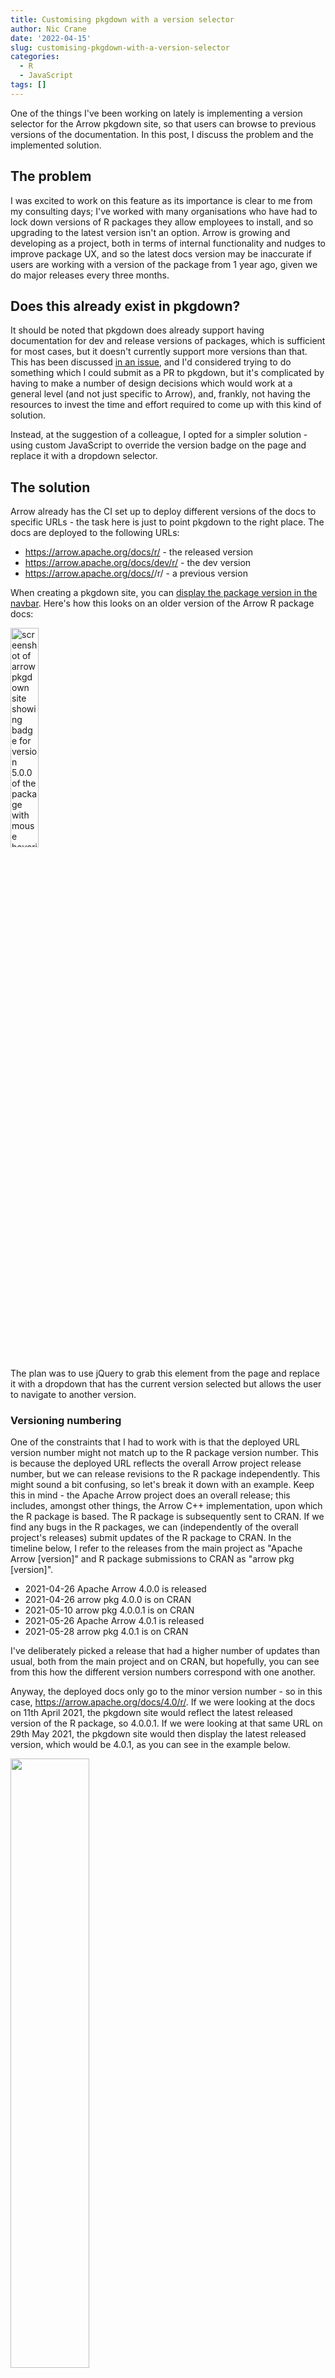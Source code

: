 ```yaml
---
title: Customising pkgdown with a version selector
author: Nic Crane
date: '2022-04-15'
slug: customising-pkgdown-with-a-version-selector
categories:
  - R
  - JavaScript
tags: []
---
```


One of the things I've been working on lately is implementing a version selector for the Arrow pkgdown site, so that users can browse to previous versions of the documentation.  In this post, I discuss the problem and the implemented solution.

## The problem

I was excited to work on this feature as its importance is clear to me from my consulting days; I've worked with many organisations who have had to lock down versions of R packages they allow employees to install, and so upgrading to the latest version isn't an option.  Arrow is growing and developing as a project, both in terms of internal functionality and nudges to improve package UX, and so the latest docs version may be inaccurate if users are working with a version of the package from 1 year ago, given we do major releases every three months.

## Does this already exist in pkgdown?

It should be noted that pkgdown does already support having documentation for dev and release versions of packages, which is sufficient for most cases, but it doesn't currently support more versions than that.  This has been discussed [in an issue](https://github.com/r-lib/pkgdown/issues/1373), and I'd considered trying to do something which I could submit as a PR to pkgdown, but it's complicated by having to make a number of design decisions which would work at a general level (and not just specific to Arrow), and, frankly, not having the resources to invest the time and effort required to come up with this kind of solution.

Instead, at the suggestion of a colleague, I opted for a simpler solution - using custom JavaScript to override the version badge on the page and replace it with a dropdown selector.

## The solution

Arrow already has the CI set up to deploy different versions of the docs to specific URLs - the task here is just to point pkgdown to the right place.  The docs are deployed to the following URLs:
* https://arrow.apache.org/docs/r/ - the released version
* https://arrow.apache.org/docs/dev/r/ - the dev version
* https://arrow.apache.org/docs/<arrow release version number>/r/ - a previous version

When creating a pkgdown site, you can [display the package version in the navbar](https://pkgdown.r-lib.org/reference/build_site.html).  Here's how this looks on an older version of the Arrow R package docs:

<img src="images/hoverversion.png" alt="screenshot of arrow pkgdown site showing badge for version 5.0.0 of the package with mouse hovering over it and tooltip showing phrase &quot;Released version&quot;" width="30%"/>

The plan was to use jQuery to grab this element from the page and replace it with a dropdown that has the current version selected but allows the user to navigate to another version.

### Versioning numbering

One of the constraints that I had to work with is that the deployed URL version number might not match up to the R package version number.  This is because the deployed URL reflects the overall Arrow project release number, but we can release revisions to the R package independently.  This might sound a bit confusing, so let's break it down with an example.  Keep this in mind - the Apache Arrow project does an overall release; this includes, amongst other things, the Arrow C++ implementation, upon which the R package is based.  The R package is subsequently sent to CRAN.  If we find any bugs in the R packages, we can (independently of the overall project's releases) submit updates of the R package to CRAN.  In the timeline below, I refer to the releases from the main project as "Apache Arrow [version]" and R package submissions to CRAN as "arrow pkg [version]".

* 2021-04-26 Apache Arrow 4.0.0 is released
* 2021-04-26 arrow pkg 4.0.0 is on CRAN
* 2021-05-10 arrow pkg 4.0.0.1 is on CRAN
* 2021-05-26 Apache Arrow 4.0.1 is released
* 2021-05-28 arrow pkg 4.0.1 is on CRAN

I've deliberately picked a release that had a higher number of updates than usual, both from the main project and on CRAN, but hopefully, you can see from this how the different version numbers correspond with one another.

Anyway, the deployed docs only go to the minor version number - so in this case, https://arrow.apache.org/docs/4.0/r/.  If we were looking at the docs on 11th April 2021, the pkgdown site would reflect the latest released version of the R package, so 4.0.0.1.  If we were looking at that same URL on 29th May 2021, the pkgdown site would then display the latest released version, which would be 4.0.1, as you can see in the example below.

<img src="images/Screenshot from 2022-04-15 11-23-43.png" alt="" width="50%"/>

The way I solved this mismatch was to use the solution already used in the main docs - maintain a JSON file mapping from the URL of the deployed docs to the R package version.  I did initially think that this was a little overcomplicated and thought about doing it all with JavaScript, but I realised that to do this, I'd literally need to load each URL, extract the R package version from the version badge at the top, and then construct the selector - which is definitely much less efficient than loading a JSON file full of mappings.  Instead, I created a JSON file containing key/value pairs; "name" - the displayed name of the package version, and "version" - the part of the URL following "https://arrow.apache.org/docs/".

Here's the latest (at the time of writing) version of that JSON file:

```
[
    {
        "name": "7.0.0.9000 (dev)",
        "version": "dev/"
    },
    {
        "name": "7.0.0 (release)",
        "version": ""
    },
    {
        "name": "6.0.1",
        "version": "6.0/"
    },
    {
        "name": "5.0.0",
        "version": "5.0/"
    },
    {
        "name": "4.0.1",
        "version": "4.0/"
    },
    {
        "name": "3.0.0",
        "version": "3.0/"
    },
    {
        "name": "2.0.0",
        "version": "2.0/"
    },
    {
        "name": "1.0.1",
        "version": "1.0/"
    }
]
```

This JSON file then just needs updating with every release - I also updated our release scripts to do that, though I won't go into detail about that here.

### Overriding the version element with a dropdown

The JavaScript code I used to create the dropdown is shown below; it's pasted from the most recent (at the time of writing) version of the code.  To summarise, it:

* sets up function `$pathStart`, the bit of the URL before `/docs/`
* sets up function `$pathEnd`, the bit of the URL after `/docs/` 
* fetches the JSON file mapping R package versions to URLs
* creates the appropriate links based both on the desired version number and the current page (i.e. so if I'm browsing the documentation for a function, I'll be redirected to the selected version's documentation for that function, rather than the main docs page for that version)
* sets up a function that, when an item is selected, quickly checks that the page selected exists and, if not, redirects the user to the main docs page for that version (i.e. if I am browsing a function's docs in the current version and navigate to a version where that function didn't exist)
* creates the selector and objects and replaces the "version" span with the dropdown instead

Just for transparency, I'll note that the idea for the function to check the page exists and redirect is based on a colleague's implementation of this in the main docs, which were based on something else, though I did have to implement it myself here to make it work with my code.  Yay for open source and not reinventing the wheel :)

```
$(document).ready(function () {

  /**
   * This replaces the package version number in the docs with a
   * dropdown where you can select the version of the docs to view.
   */

     // Get the start of the path which includes the version number or "dev"
     // where applicable and add the "/docs/" suffix
    $pathStart = function(){
	    return window.location.origin + "/docs/";
    }


    // Get the end of the path after the version number or "dev" if present
    $pathEnd  = function(){
      var current_path = window.location.pathname;
      return current_path.match("(?<=\/r).*");
    }

    // Load JSON file mapping between docs version and R package version
    $.getJSON("https://arrow.apache.org/docs/r/versions.json", function( data ) {
      // get the current page's version number:
		  var displayed_version = $('.version').text();
		  // Create a dropdown selector and add the appropriate attributes
      const sel = document.createElement("select");
      sel.name = "version-selector";
      sel.id = "version-selector";
      sel.classList.add("navbar-default");
      // When the selected value is changed, take the user to the version
      // of the page they are browsing in the selected version
      sel.onchange = check_page_exists_and_redirect;

      // For each of the items in the JSON object (name/version pairs)
		  $.each( data, function( key, val ) {
		    // Add a new option to the dropdown selector
        const opt = document.createElement("option");
        // Set the path based on the 'version' field
        opt.value = $pathStart() + val.version + "r" + $pathEnd();
        // Set the currently selected item based on the major and minor version numbers
        opt.selected = val.name.match("[0-9.]*")[0] === displayed_version;
        // Set the displayed text based on the 'name' field
        opt.text = val.name;
        // Add to the selector
        sel.append(opt);
	    });

      // Replace the HTML "version" component with the new selector
      $("span.version").replaceWith(sel);
    });
});
```

## Testing

I considered testing this locally, but it was tricky because the code for breaking up the URL didn't quite work properly when running this on localhost.  I could have tried to fix that, but I'd also have to simulate having multiple versions of deployed docs, and ultimately it was much simpler to test on the live docs instead.  

### Local overrides

Originally I tested this all by opening up the developer tools in a web browser on the live site and pasting the JS above into the console.  This was fine, though later on, when deploying some fixes to a couple of minor bugs, I learned about [local overrides](https://webkit.org/web-inspector/local-overrides/).  Basically, this is a feature of developer tools that allows you to specify JS to load when the page loads instead of whatever is deployed on the site (or perhaps as well as?) - this was invaluable when testing a fix to a bug that only appeared when browsing between pages.

The bugs found in the initial implementation are discussed below.

### Issue 1 - cached HTML

One [problem](https://issues.apache.org/jira/browse/ARROW-15895) was that for one user when they browsed to a page that contained the version selector (let's call it Page A), navigated to another page (let's call it Page B), and then hit "back", the selected/displayed version was the version from Page B and not Page A, as expected, given we were at the URL for Page A.

This felt like a caching problem to me, and whilst I couldn't replicate it locally, I had a bit of a search and found similar StackOverflow questions which indicated it was to do with this, so I added this bit of JS code which basically checks if the page is loading from a cache and if so, reloads it.

```
$(window).bind("pageshow", function(event) {
  if (event.originalEvent.persisted) {
    window.location.reload()
  }
});
```

Weirdly, this seemed to affect users on Chrome on macOS but not on Chromium on my Linux machine - perhaps the Chrome/Chromium defaults are a bit different, or we just had different versions with different things going on.  I asked a colleague who could replicate the bug on his MacOS machine to test my solution using local overrides as mentioned above, and this seems to have fixed it quite nicely.

### Issue 2 - not showing on Safari on macOS

Another colleague found that the dropdown selector wasn't showing up at all on Safari, and they could only see the original 'version' tag but no dropdown.  It took a while to work this one out, and eventually, I asked a colleague on MacOS to dump out the output from the JS console.

The problem lay in the `$pathEnd` variable, defined as:

```
$pathEnd  = function(){
  var current_path = window.location.pathname;
  return current_path.match("(?<=\/r).*");
}
```

The issue here is that part of the regular expression is using a positive look-behind - basically saying "look '/r' and return everything after it".  As someone who doesn't use regex often, I felt very smug putting together something "clever" like this, but these kinds of expressions aren't supported by all browsers, so in the end, I simplified it to a regex that finds the entire chunk, "/r" and all, and then just returns everything after the second character.  

```
$pathEnd  = function(){
  var current_path = window.location.pathname;
  // Can't do this via a positive look-behind or we lose Safari compatibility
  return current_path.match("\/r.*")[0].substr(2);
}
```

## Conclusion

Awesome, thanks for sticking with me as I walked through that.  This was honestly a bit of a PITA to do as I'm not the best JS developer, and the bugs were a pain to solve without being able to easily replicate them with my browsers/OS (I'm sure there are tools out there to do it but honestly just having a quick call with a colleague was the simplest solution!)  I would have loved to have done something where I ended up submitting a PR to pkgdown to make this a more general feature, but this solution is super-custom and isn't set up that way.  That said, this was a super interesting problem to solve, and it was good fun working out how to fit all the pieces together!

<img src="images/finalthing.png" alt="screenshot of Arrow pkgdown site with dropdown selector clicked on" width="100%"/>
